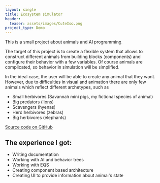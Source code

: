 ```yaml
---
layout: single
title: Ecosystem simulator
header:
  teaser: assets/images/CuteIso.png
project_type: Demo
---
```

This is a small project about animals and AI programming.

The target of this project is to create a flexible system that allows to construct different animals from building blocks (components) and configure their behavior with a few variables. Of course animals are complicated, so behavior in simulation will be simplified.

In the ideal case, the user will be able to create any animal that they want. However, due to difficulties in visual and animation there are only few animals which reflect different archetypes, such as
- Small herbivores (Savannah mini pigs, my fictional species of animal)
- Big predators (lions)
- Scavengers (hyenas)
- Herd herbivores (zebras)
- Big herbivores (elephants)

[Source code on GitHub](https://github.com/Yvidge/EcosystemSimulator) 

## The experience I got:
- Writing documentation
- Working with AI and behavior trees
- Working with EQS
- Creating component based architecture
- Creating UI to provide information about animal's state